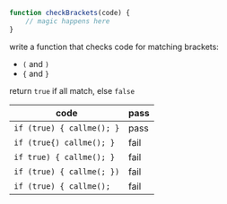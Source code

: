 
```javascript
function checkBrackets(code) {
    // magic happens here
}
```

write a function that checks code
for matching brackets:

* `(` and `)`
* `{` and `}`

return `true` if all match, else `false`

code | pass
---|---
`if (true) { callme(); }`| pass
`if (true{) callme(); }`| fail
`if true) { callme(); }`| fail
`if (true) { callme(; })`| fail
`if (true) { callme(); `| fail